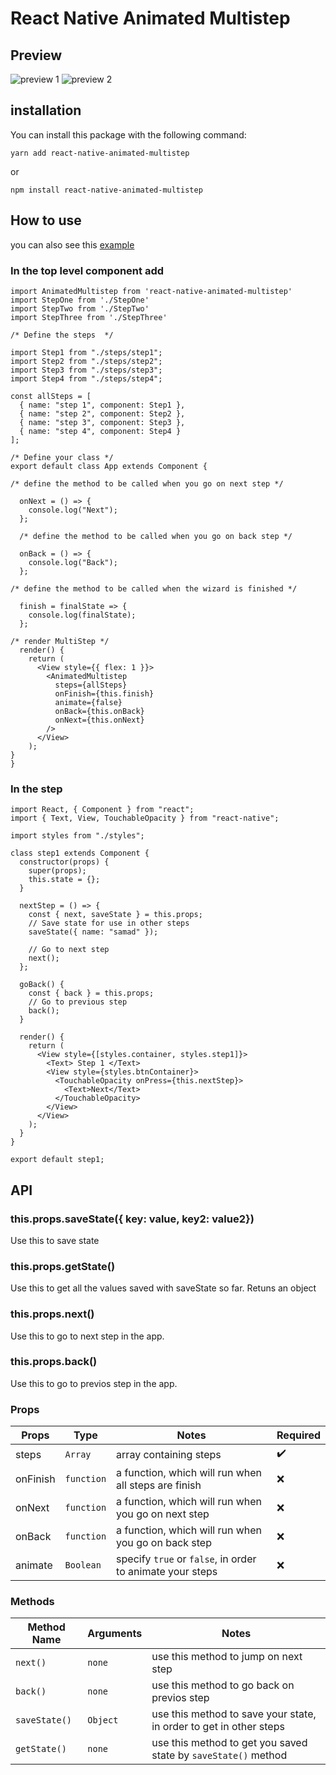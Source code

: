 # React Native Animated Multistep

## Preview

![preview 1](https://github.com/samad324/react-native-animated-multistep/blob/master/previews/1.gif)
![preview 2](https://github.com/samad324/react-native-animated-multistep/blob/master/previews/2.gif)


## installation

You can install this package with the following command:

`yarn add react-native-animated-multistep`

or

`npm install react-native-animated-multistep`

## How to use

you can also see this [example](https://github.com/samad324/react-native-multistep-example)


### In the top level component add

```
import AnimatedMultistep from 'react-native-animated-multistep'
import StepOne from './StepOne'
import StepTwo from './StepTwo'
import StepThree from './StepThree'

/* Define the steps  */

import Step1 from "./steps/step1";
import Step2 from "./steps/step2";
import Step3 from "./steps/step3";
import Step4 from "./steps/step4";

const allSteps = [
  { name: "step 1", component: Step1 },
  { name: "step 2", component: Step2 },
  { name: "step 3", component: Step3 },
  { name: "step 4", component: Step4 }
];

/* Define your class */
export default class App extends Component {

/* define the method to be called when you go on next step */

  onNext = () => {
    console.log("Next");
  };

  /* define the method to be called when you go on back step */

  onBack = () => {
    console.log("Back");
  };

/* define the method to be called when the wizard is finished */

  finish = finalState => {
    console.log(finalState);
  };

/* render MultiStep */
  render() {
    return (
      <View style={{ flex: 1 }}>
        <AnimatedMultistep
          steps={allSteps}
          onFinish={this.finish}
          animate={false}
          onBack={this.onBack}
          onNext={this.onNext}
        />
      </View>
    );
}
}
```

### In the step

```
import React, { Component } from "react";
import { Text, View, TouchableOpacity } from "react-native";

import styles from "./styles";

class step1 extends Component {
  constructor(props) {
    super(props);
    this.state = {};
  }

  nextStep = () => {
    const { next, saveState } = this.props;
    // Save state for use in other steps
    saveState({ name: "samad" });

    // Go to next step
    next();
  };

  goBack() {
    const { back } = this.props;
    // Go to previous step
    back();
  }

  render() {
    return (
      <View style={[styles.container, styles.step1]}>
        <Text> Step 1 </Text>
        <View style={styles.btnContainer}>
          <TouchableOpacity onPress={this.nextStep}>
            <Text>Next</Text>
          </TouchableOpacity>
        </View>
      </View>
    );
  }
}

export default step1;

```

## API

### this.props.saveState({ key: value, key2: value2})

Use this to save state

### this.props.getState()

Use this to get all the values saved with saveState so far. Retuns an object 

### this.props.next()

Use this to go to next step in the app.

### this.props.back()

Use this to go to previos step in the app.


### Props

|         Props           | Type                | Notes | Required |
| ------------------ | ------------------- | --- | ------- |
| steps           | `Array`          | array containing steps | ✔️      |
| onFinish             | `function`            | a function, which will run when all steps are finish  | ❌       |
| onNext             | `function`            | a function, which will run when you go on next step  | ❌       |
| onBack            | `function`            | a function, which will run when you go on back step   | ❌       |
| animate         | `Boolean`        | specify `true` or `false`, in order to animate your steps  | ❌       |

### Methods

|         Method Name           | Arguments                | Notes |
| ------------------ | ------------------- | --- |
| `next()`             | `none`             | use this method to jump on next step  |
| `back()`           | `none`          | use this method to go back on previos step   | 
| `saveState()`             | `Object`             | use this method to save your state,  in order to get in other steps  | 
| `getState()`          | `none`         | use this method to get you saved state by `saveState()` method  | 

